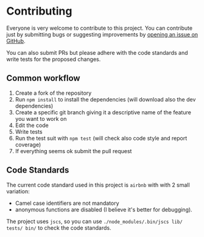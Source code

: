 # Contributing

Everyone is very welcome to contribute to this project. You can contribute just by submitting bugs or 
suggesting improvements by [opening an issue on GitHub](https://github.com/lmammino/flickr-set-get/issues).

You can also submit PRs but please adhere with the code standards and write tests for the proposed changes.

## Common workflow

  1. Create a fork of the repository
  2. Run `npm install` to install the dependencies (will download also the dev dependencies)
  3. Create a specific git branch giving it a descriptive name of the feature you want to work on
  4. Edit the code
  5. Write tests
  6. Run the test suit with `npm test` (will check also code style and report coverage)
  7. If everything seems ok submit the pull request

## Code Standards

The current code standard used in this project is `airbnb` with with 2 small variation:

  - Camel case identifiers are not mandatory
  - anonymous functions are disabled (I believe it's better for debugging).

The project uses `jscs`, so you can use `./node_modules/.bin/jscs lib/ tests/ bin/` to check the code standards.